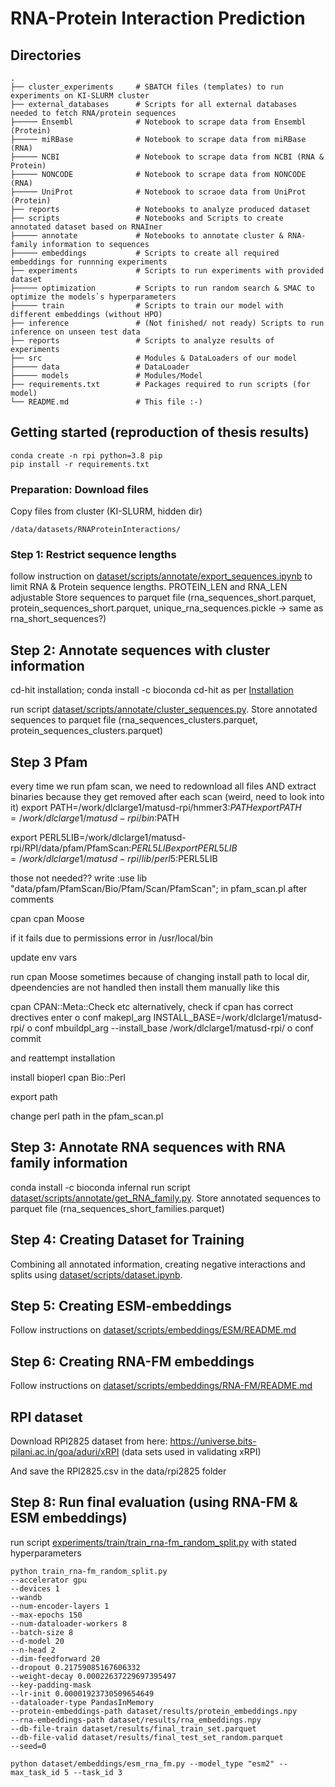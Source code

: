 # RNA-Protein Interaction Prediction
## Directories
    .
    ├── cluster_experiments     # SBATCH files (templates) to run experiments on KI-SLURM cluster
    ├── external_databases      # Scripts for all external databases needed to fetch RNA/protein sequences
    ├───── Ensembl              # Notebook to scrape data from Ensembl (Protein)
    ├───── miRBase              # Notebook to scrape data from miRBase (RNA)
    ├───── NCBI                 # Notebook to scrape data from NCBI (RNA & Protein)
    ├───── NONCODE              # Notebook to scrape data from NONCODE (RNA)
    ├───── UniProt              # Notebook to scraoe data from UniProt (Protein)
    ├── reports                 # Notebooks to analyze produced dataset
    ├── scripts                 # Notebooks and Scripts to create annotated dataset based on RNAIner
    ├───── annotate             # Notebooks to annotate cluster & RNA-family information to sequences
    ├───── embeddings           # Scripts to create all required embeddings for runnning experiments
    ├── experiments             # Scripts to run experiments with provided dataset
    ├───── optimization         # Scripts to run random search & SMAC to optimize the models`s hyperparameters
    ├───── train                # Scripts to train our model with different embeddings (without HPO)
    ├── inference               # (Not finished/ not ready) Scripts to run inference on unseen test data
    ├── reports                 # Scripts to analyze results of experiments
    ├── src                     # Modules & DataLoaders of our model
    ├───── data                 # DataLoader
    ├───── models               # Modules/Model
    ├── requirements.txt        # Packages required to run scripts (for model)
    └── README.md               # This file :-)

## Getting started (reproduction of thesis results)
```
conda create -n rpi python=3.8 pip
pip install -r requirements.txt
```
### Preparation: Download files
Copy files from cluster (KI-SLURM, hidden dir) 
```
/data/datasets/RNAProteinInteractions/
```

### Step 1: Restrict sequence lengths
follow instruction on [dataset/scripts/annotate/export_sequences.ipynb](https://github.com/automl-private/RPI/blob/main/dataset/scripts/annotate/export_sequences.ipynb) 
to limit RNA & Protein sequence lengths. PROTEIN_LEN and RNA_LEN adjustable
Store sequences to parquet file (rna_sequences_short.parquet, protein_sequences_short.parquet, unique_rna_sequences.pickle -> same as rna_short_sequences?)

## Step 2: Annotate sequences with cluster information
cd-hit installation;
conda install -c bioconda cd-hit as per [Installation](https://github.com/weizhongli/cdhit/wiki/2.-Installation)

run script [dataset/scripts/annotate/cluster_sequences.py](https://github.com/automl-private/RPI/blob/main/dataset/scripts/annotate/cluster_sequences.py).
Store annotated sequences to parquet file (rna_sequences_clusters.parquet, protein_sequences_clusters.parquet)

## Step 3 Pfam
every time we run pfam scan, we need to redownload all files AND extract binaries because they get removed after each scan (weird, need to look into it)
export PATH=/work/dlclarge1/matusd-rpi/hmmer3:$PATH
export PATH=/work/dlclarge1/matusd-rpi/bin:$PATH

export PERL5LIB=/work/dlclarge1/matusd-rpi/RPI/data/pfam/PfamScan:$PERL5LIB
export PERL5LIB=/work/dlclarge1/matusd-rpi/lib/perl5:$PERL5LIB


those not needed??
write :use lib "data/pfam/PfamScan/Bio/Pfam/Scan/PfamScan";
in pfam_scan.pl after comments

cpan
cpan Moose

if it fails due to permissions error in /usr/local/bin

update env vars

run cpan Moose
sometimes because of changing install path to local dir, dpeendencies are not handled 
then install them manually like this

cpan CPAN::Meta::Check etc
alternatively, check if cpan has correct drectives
enter
o conf makepl_arg INSTALL_BASE=/work/dlclarge1/matusd-rpi/
o conf mbuildpl_arg --install_base /work/dlclarge1/matusd-rpi/
o conf commit

and reattempt installation

install bioperl
cpan Bio::Perl

export path


change perl path in the pfam_scan.pl

## Step 3: Annotate RNA sequences with RNA family information
conda install -c bioconda infernal
run script [dataset/scripts/annotate/get_RNA_family.py](https://github.com/automl-private/RPI/blob/main/dataset/scripts/annotate/get_RNA_family.py).
Store annotated sequences to parquet file (rna_sequences_short_families.parquet)

## Step 4: Creating Dataset for Training
Combining all annotated information, creating negative interactions and splits using [dataset/scripts/dataset.ipynb](https://github.com/automl-private/RPI/blob/main/dataset/scripts/dataset.ipynb).

## Step 5: Creating ESM-embeddings
Follow instructions on [dataset/scripts/embeddings/ESM/README.md](https://github.com/automl-private/RPI/blob/main/dataset/scripts/embeddings/ESM/README.md)

## Step 6: Creating RNA-FM embeddings
Follow instructions on [dataset/scripts/embeddings/RNA-FM/README.md](https://github.com/automl-private/RPI/blob/main/dataset/scripts/embeddings/RNA-FM/README.md)

## RPI dataset
Download RPI2825 dataset from here: https://universe.bits-pilani.ac.in/goa/aduri/xRPI (data sets used in validating xRPI)

And save the RPI2825.csv in the data/rpi2825 folder

## Step 8: Run final evaluation (using RNA-FM & ESM embeddings)
run script [experiments/train/train_rna-fm_random_split.py](https://github.com/automl-private/RPI/blob/main/experiments/train/train_rna-fm_random_split.py) with stated hyperparameters 
```
python train_rna-fm_random_split.py 
--accelerator gpu 
--devices 1 
--wandb 
--num-encoder-layers 1 
--max-epochs 150 
--num-dataloader-workers 8 
--batch-size 8 
--d-model 20 
--n-head 2 
--dim-feedforward 20 
--dropout 0.21759085167606332 
--weight-decay 0.00022637229697395497 
--key-padding-mask 
--lr-init 0.00001923730509654649 
--dataloader-type PandasInMemory 
--protein-embeddings-path dataset/results/protein_embeddings.npy 
--rna-embeddings-path dataset/results/rna_embeddings.npy 
--db-file-train dataset/results/final_train_set.parquet 
--db-file-valid dataset/results/final_test_set_random.parquet 
--seed=0
```

```
python dataset/embeddings/esm_rna_fm.py --model_type "esm2" --max_task_id 5 --task_id 3
```